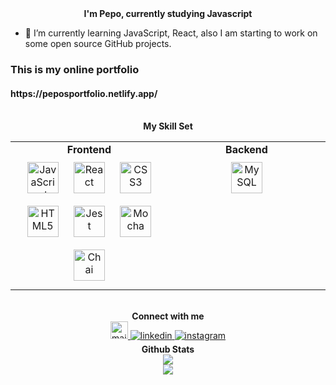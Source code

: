 <div align="center">
  <strong>I'm Pepo, currently studying Javascript</strong>
</div>

- 🌱 I’m currently learning JavaScript, React, also I am starting to work on some open source GitHub projects.
<h3>This is my online portfolio</h3> <h4>https://peposportfolio.netlify.app/</h4>

<br />

<div align="center">
  <strong>My Skill Set</strong>
</div>

<table align="center">
  <tr>
    <td valign="top" width="33%">
      <div align="center">
        <strong>Frontend</strong>
      </div>
      <div align="center">
        <a href="https://www.javascript.com/" target="_blank"><img style="margin: 10px" src="https://profilinator.rishav.dev/skills-assets/javascript-original.svg" alt="JavaScript" height="50" /></a>
        <a href="https://reactjs.org/" target="_blank"><img style="margin: 10px" src="https://profilinator.rishav.dev/skills-assets/react-original-wordmark.svg" alt="React" height="50" /></a>
        <a href="https://www.w3schools.com/css/" target="_blank"><img style="margin: 10px" src="https://profilinator.rishav.dev/skills-assets/css3-original-wordmark.svg" alt="CSS3" height="50" /></a>
        <a href="https://en.wikipedia.org/wiki/HTML5" target="_blank"><img style="margin: 10px" src="https://profilinator.rishav.dev/skills-assets/html5-original-wordmark.svg" alt="HTML5" height="50" /></a>
        <a href="https://jestjs.io/" target="_blank"><img style="margin: 10px" src="https://uxwing.com/wp-content/themes/uxwing/download/brands-and-social-media/jest-js-icon.png" alt="Jest" height="50" /></a>
        <a href="https://mochajs.org/" target="_blank"><img style="margin: 10px" src="https://profilinator.rishav.dev/skills-assets/mocha.png" alt="Mocha" height="50" /></a>
        <a href="https://www.chaijs.com/" target="_blank"><img style="margin: 10px" src="https://profilinator.rishav.dev/skills-assets/chai.png" alt="Chai" height="50" /></a>
      </div>
    </td>
    <td valign="top" width="33%">
      <div align="center">
        <strong>Backend</strong>
      </div>
      <div align="center">
        <a href="https://www.mysql.com/" target="_blank"><img style="margin: 10px" src="https://www.svgrepo.com/show/303251/mysql-logo.svg" alt="MySQL" height="50" /></a>
      </div>
  </tr>
</table>

<br />

<div align="center">
  <strong>Connect with me</strong>
</div>

<div align="center">
  <a href="mailto:banchevpepo@gmail.com" target="_blank">
    <img src="https://icon-library.com/images/microsoft-mail-icon/microsoft-mail-icon-20.jpg?&style=for-the-badge&logo=github&logoColor=white" alt="mail" style="margin-bottom: 5px; width: 28px" />
  </a>
  <a href="https://www.linkedin.com/in/penyo-banchev-6b5908165?utm_source=share&utm_campaign=share_via&utm_content=profile&utm_medium=ios_app" target="_blank">
    <img src="https://img.shields.io/badge/linkedin-%231E77B5.svg?&style=for-the-badge&logo=linkedin&logoColor=white" alt="linkedin" style="margin-bottom: 5px;" />
  </a>
  <a href="https://instagram.com/p.banchevloco" target="_blank">
    <img src="https://img.shields.io/badge/instagram-%23000000.svg?&style=for-the-badge&logo=instagram&logoColor=white" alt="instagram" style="margin-bottom: 5px;" />
  </a>
</div>

<div align="center">
  <strong>Github Stats</strong>
</div>
<div align="center">
  <img src="https://github-readme-stats.vercel.app/api?username=pepoloco&show_icons=true&count_private=true&hide_border=true" align="center" />
</div>

<div align="center">
  <img src="https://komarev.com/ghpvc/?username=pepoloco&&style=flat-square" align="center" />
</div>
